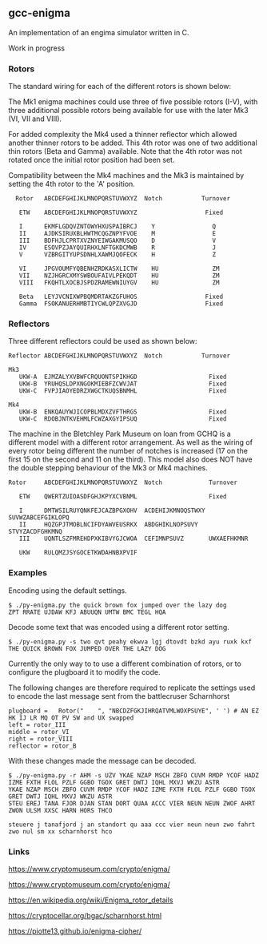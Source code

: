 ## gcc-enigma

An implementation of an engima simulator written in C.

Work in progress

### Rotors

The standard wiring for each of the different rotors is shown below:

The Mk1 enigma machines could use three of five possible rotors (I-V), with
three additional possible rotors being available for use with the later Mk3 
(VI, VII and VIII).  

For added complexity the Mk4 used a thinner reflector which allowed another 
thinner rotors to be added.  This 4th rotor was one of two additional  thin
rotors (Beta and Gamma) available.  Note that the 4th rotor was not rotated
once the initial rotor position had been set.

Compatibility between the Mk4 machines and the Mk3 is maintained by setting
the 4th rotor to the 'A' position.

```
  Rotor   ABCDEFGHIJKLMNOPQRSTUVWXYZ  Notch           Turnover

   ETW    ABCDEFGHIJKLMNOPQRSTUVWXYZ                   Fixed

   I      EKMFLGDQVZNTOWYHXUSPAIBRCJ    Y                Q
   II     AJDKSIRUXBLHWTMCQGZNPYFVOE    M                E
   III    BDFHJLCPRTXVZNYEIWGAKMUSQO    D                V
   IV     ESOVPZJAYQUIRHXLNFTGKDCMWB    R                J
   V      VZBRGITYUPSDNHLXAWMJQOFECK    H                Z

   VI     JPGVOUMFYQBENHZRDKASXLICTW    HU               ZM
   VII    NZJHGRCXMYSWBOUFAIVLPEKQDT    HU               ZM
   VIII   FKQHTLXOCBJSPDZRAMEWNIUYGV    HU               ZM

   Beta   LEYJVCNIXWPBQMDRTAKZGFUHOS                   Fixed
   Gamma  FSOKANUERHMBTIYCWLQPZXVGJD                   Fixed
```

### Reflectors

Three different reflectors could be used as shown below:

```
Reflector ABCDEFGHIJKLMNOPQRSTUVWXYZ  Notch           Turnover

Mk3
   UKW-A  EJMZALYXVBWFCRQUONTSPIKHGD                    Fixed
   UKW-B  YRUHQSLDPXNGOKMIEBFZCWVJAT                    Fixed
   UKW-C  FVPJIAOYEDRZXWGCTKUQSBNMHL                    Fixed

Mk4
   UKW-B  ENKQAUYWJICOPBLMDXZVFTHRGS                    Fixed
   UKW-C  RDOBJNTKVEHMLFCWZAXGYIPSUQ                    Fixed
```

The machine in the Bletchley Park Museum on loan from GCHQ is a different
model with a different rotor arrangement.  As well as the wiring of every
rotor being different the number of notches is increased (17 on the first
15 on the second and 11 on the third).  This model also does NOT have the
double stepping behaviour of the Mk3 or Mk4 machines.

```
Rotor     ABCDEFGHIJKLMNOPQRSTUVWXYZ  Notch             Turnover

   ETW    QWERTZUIOASDFGHJKPYXCVBNML                    Fixed

   I      DMTWSILRUYQNKFEJCAZBPGXOHV  ACDEHIJKMNOQSTWXY SUVWZABCEFGIKLOPQ
   II     HQZGPJTMOBLNCIFDYAWVEUSRKX  ABDGHIKLNOPSUVY   STVYZACDFGHKMNQ
   III    UQNTLSZFMREHDPXKIBVYGJCWOA  CEFIMNPSUVZ       UWXAEFHKMNR

   UKW    RULQMZJSYGOCETKWDAHNBXPVIF                    
```

### Examples

Encoding using the default settings.

```
$ ./py-enigma.py the quick brown fox jumped over the lazy dog
ZPT RRATE UJDAW KFJ ABUUQN UMTW BMC TEGL HQA
```

Decode some text that was encoded using a different rotor setting.

```
$ ./py-enigma.py -s two qvt peahy ekwva lgj dtovdt bzkd ayu ruxk kxf
THE QUICK BROWN FOX JUMPED OVER THE LAZY DOG
```

Currently  the only way to to use a different combination of rotors, or  to
configure the plugboard it to modify the code.

The following changes are therefore required to replicate the settings used
to encode the last message sent from the battlecruser Scharnhorst 

```
plugboard =   Rotor("    ", "NBCDZFGKJIHRQATVMLWOXPSUYE", ' ') # AN EZ HK IJ LR MQ OT PV SW and UX swapped
left = rotor_III
middle = rotor_VI
right = rotor_VIII
reflector = rotor_B
```

With these changes made the message can be decoded.

```
$ ./py-enigma.py -r AHM -s UZV YKAE NZAP MSCH ZBFO CUVM RMDP YCOF HADZ IZME FXTH FLOL PZLF GGBO TGOX GRET DWTJ IQHL MXVJ WKZU ASTR
YKAE NZAP MSCH ZBFO CUVM RMDP YCOF HADZ IZME FXTH FLOL PZLF GGBO TGOX GRET DWTJ IQHL MXVJ WKZU ASTR
STEU EREJ TANA FJOR DJAN STAN DORT QUAA ACCC VIER NEUN NEUN ZWOF AHRT ZWON ULSM XXSC HARN HORS THCO

steuere j tanafjord j an standort qu aaa ccc vier neun neun zwo fahrt zwo nul sm xx scharnhorst hco

```

### Links

https://www.cryptomuseum.com/crypto/enigma/

https://www.cryptomuseum.com/crypto/enigma/

https://en.wikipedia.org/wiki/Enigma_rotor_details

https://cryptocellar.org/bgac/scharnhorst.html

https://piotte13.github.io/enigma-cipher/

